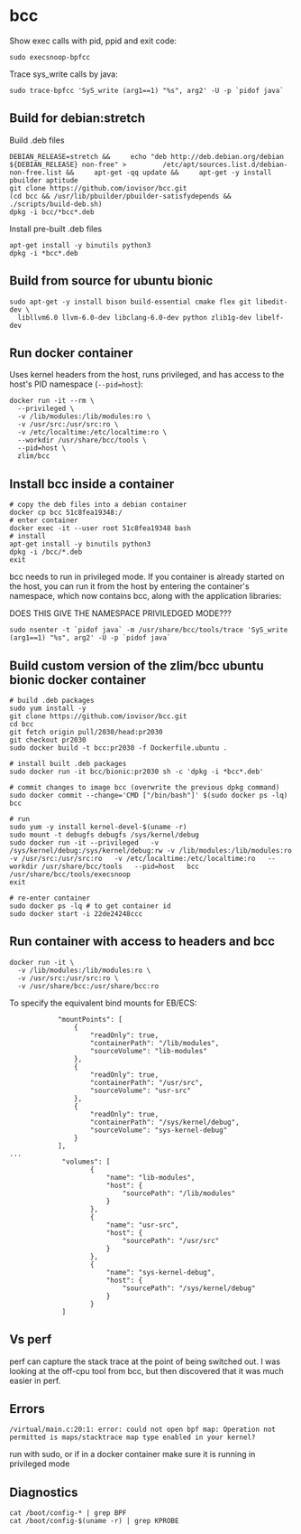 # bcc

Show exec calls with pid, ppid and exit code:

```
sudo execsnoop-bpfcc
```

Trace sys_write calls by java:

```
sudo trace-bpfcc 'SyS_write (arg1==1) "%s", arg2' -U -p `pidof java`
```

## Build for debian:stretch

Build .deb files

```
DEBIAN_RELEASE=stretch &&     echo "deb http://deb.debian.org/debian ${DEBIAN_RELEASE} non-free" >         /etc/apt/sources.list.d/debian-non-free.list &&     apt-get -qq update &&     apt-get -y install pbuilder aptitude
git clone https://github.com/iovisor/bcc.git
(cd bcc && /usr/lib/pbuilder/pbuilder-satisfydepends &&     ./scripts/build-deb.sh)
dpkg -i bcc/*bcc*.deb
```

Install pre-built .deb files

```
apt-get install -y binutils python3
dpkg -i *bcc*.deb
```

## Build from source for ubuntu bionic

```
sudo apt-get -y install bison build-essential cmake flex git libedit-dev \
  libllvm6.0 llvm-6.0-dev libclang-6.0-dev python zlib1g-dev libelf-dev
```

## Run docker container

Uses kernel headers from the host, runs privileged, and has access to the host's PID namespace (`--pid=host`):

```
docker run -it --rm \
  --privileged \
  -v /lib/modules:/lib/modules:ro \
  -v /usr/src:/usr/src:ro \
  -v /etc/localtime:/etc/localtime:ro \
  --workdir /usr/share/bcc/tools \
  --pid=host \
  zlim/bcc
```

## Install bcc inside a container

```
# copy the deb files into a debian container
docker cp bcc 51c8fea19348:/
# enter container
docker exec -it --user root 51c8fea19348 bash
# install
apt-get install -y binutils python3
dpkg -i /bcc/*.deb
exit
```

bcc needs to run in privileged mode. If you container is already started on the host, you can run it from the host by entering the container's namespace, which now contains bcc, along with the application libraries:

DOES THIS GIVE THE NAMESPACE PRIVILEDGED MODE???

```
sudo nsenter -t `pidof java` -m /usr/share/bcc/tools/trace 'SyS_write (arg1==1) "%s", arg2' -U -p `pidof java`
```

## Build custom version of the zlim/bcc ubuntu bionic docker container

```
# build .deb packages
sudo yum install -y
git clone https://github.com/iovisor/bcc.git
cd bcc
git fetch origin pull/2030/head:pr2030
git checkout pr2030
sudo docker build -t bcc:pr2030 -f Dockerfile.ubuntu .

# install built .deb packages
sudo docker run -it bcc/bionic:pr2030 sh -c 'dpkg -i *bcc*.deb'

# commit changes to image bcc (overwrite the previous dpkg command)
sudo docker commit --change='CMD ["/bin/bash"]' $(sudo docker ps -lq) bcc

# run
sudo yum -y install kernel-devel-$(uname -r)
sudo mount -t debugfs debugfs /sys/kernel/debug
sudo docker run -it --privileged   -v /sys/kernel/debug:/sys/kernel/debug:rw -v /lib/modules:/lib/modules:ro   -v /usr/src:/usr/src:ro   -v /etc/localtime:/etc/localtime:ro   --workdir /usr/share/bcc/tools   --pid=host   bcc
/usr/share/bcc/tools/execsnoop
exit

# re-enter container
sudo docker ps -lq # to get container id
sudo docker start -i 22de24248ccc
```

## Run container with access to headers and bcc

```
docker run -it \
  -v /lib/modules:/lib/modules:ro \
  -v /usr/src:/usr/src:ro \
  -v /usr/share/bcc:/usr/share/bcc:ro
```

To specify the equivalent bind mounts for EB/ECS:

```
            "mountPoints": [
                {
                    "readOnly": true,
                    "containerPath": "/lib/modules",
                    "sourceVolume": "lib-modules"
                },
                {
                    "readOnly": true,
                    "containerPath": "/usr/src",
                    "sourceVolume": "usr-src"
                },
                {
                    "readOnly": true,
                    "containerPath": "/sys/kernel/debug",
                    "sourceVolume": "sys-kernel-debug"
                }
            ],
...
             "volumes": [
                    {
                        "name": "lib-modules",
                        "host": {
                            "sourcePath": "/lib/modules"
                        }
                    },
                    {
                        "name": "usr-src",
                        "host": {
                            "sourcePath": "/usr/src"
                        }
                    },
                    {
                        "name": "sys-kernel-debug",
                        "host": {
                            "sourcePath": "/sys/kernel/debug"
                        }
                    }
             ]

```

## Vs perf

perf can capture the stack trace at the point of being switched out. I was looking at the off-cpu tool from bcc, but then discovered that it was much easier in perf.

## Errors

```
/virtual/main.c:20:1: error: could not open bpf map: Operation not permitted is maps/stacktrace map type enabled in your kernel?
```

run with sudo, or if in a docker container make sure it is running in privileged mode

## Diagnostics

```
cat /boot/config-* | grep BPF
cat /boot/config-$(uname -r) | grep KPROBE
```
